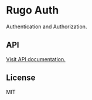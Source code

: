 # Rugo Auth

Authentication and Authorization.

## API

[Visit API documentation.](./docs/API.md)

## License

MIT